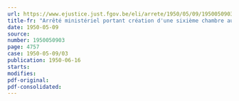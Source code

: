 ```yaml
---
url: https://www.ejustice.just.fgov.be/eli/arrete/1950/05/09/1950050903/justel
title-fr: "Arrêté ministériel portant création d'une sixième chambre auprès de la première commission d'agréation pour prisonniers politiques de Bruxelles (abrogé par AM 11-07-1953, art. 5)"
date: 1950-05-09
source:
number: 1950050903
page: 4757
case: 1950-05-09/03
publication: 1950-06-16
starts:
modifies:
pdf-original:
pdf-consolidated:
---
```


